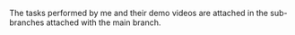 The tasks performed by me and their demo videos are attached in the sub-branches attached with the main branch.
